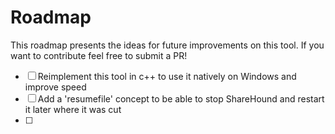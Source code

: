 # Roadmap

This roadmap presents the ideas for future improvements on this tool. If you want to contribute feel free to submit a PR!

- [ ] Reimplement this tool in c++ to use it natively on Windows and improve speed
- [ ] Add a 'resumefile' concept to be able to stop ShareHound and restart it later where it was cut
- [ ] 
